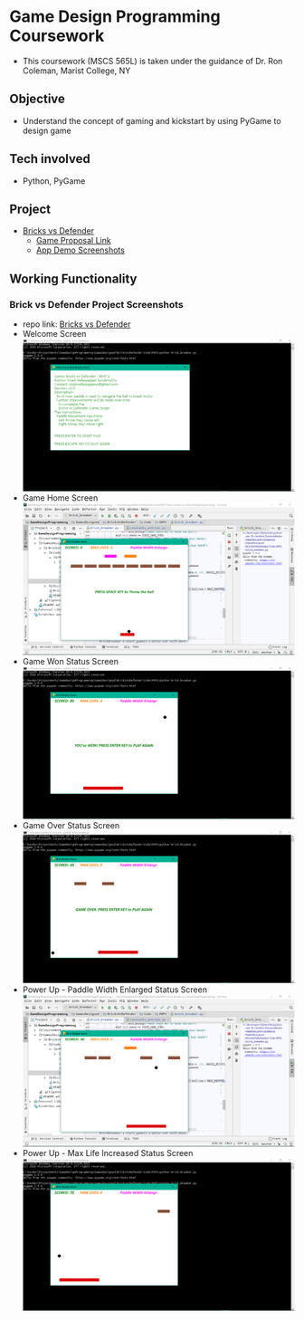 # Game Design Programming Coursework
- This coursework (MSCS 565L) is taken under the guidance of Dr. Ron Coleman, Marist College, NY

## Objective
- Understand the concept of gaming and kickstart by using PyGame to design game

## Tech involved
- Python, PyGame

## Project
- [Bricks vs Defender](https://github.com/vivekVells/GameDesignProgramming/tree/master/GamesDesigned/BricksVsDefender)
  - [Game Proposal Link](https://github.com/vivekVells/GameDesignProgramming/blob/master/GamesDesigned/BricksVsDefender/Design/Bricks%20vs%20Defender%20-%20Project%20Game%20Proposal%20.pdf) 
  - [App Demo Screenshots](https://github.com/vivekVells/GameDesignProgramming/tree/master/GamesDesigned/BricksVsDefender#application-preview)

## Working Functionality
### Brick vs Defender Project Screenshots
- repo link: [Bricks vs Defender](https://github.com/vivekVells/GameDesignProgramming/tree/master/GamesDesigned/BricksVsDefender)
- Welcome Screen
![](https://github.com/vivekVells/GameDesignProgramming/blob/master/GamesDesigned/BricksVsDefender/Demo/ver1.0%20-%20MVP1/Welcome%20Screen.png)
- Game Home Screen
![](https://github.com/vivekVells/GameDesignProgramming/blob/master/GamesDesigned/BricksVsDefender/Demo/ver1.0%20-%20MVP1/Game%20Home%20Screen.png)
- Game Won Status Screen
![](https://github.com/vivekVells/GameDesignProgramming/blob/master/GamesDesigned/BricksVsDefender/Demo/ver1.0%20-%20MVP1/Game%20Won%20Status%20Screen.png)
- Game Over Status Screen
![](https://github.com/vivekVells/GameDesignProgramming/blob/master/GamesDesigned/BricksVsDefender/Demo/ver1.0%20-%20MVP1/Game%20Over%20Screen.png)
- Power Up - Paddle Width Enlarged Status Screen
![](https://github.com/vivekVells/GameDesignProgramming/blob/master/GamesDesigned/BricksVsDefender/Demo/ver1.0%20-%20MVP1/Power%20Up%20-%20Enlarged%20Paddle%20Width%20Screen.png)
- Power Up - Max Life Increased Status Screen
![](https://github.com/vivekVells/GameDesignProgramming/blob/master/GamesDesigned/BricksVsDefender/Demo/ver1.0%20-%20MVP1/Power%20Up%20-%20Max%20Life%20Increase%20Screen.png)
